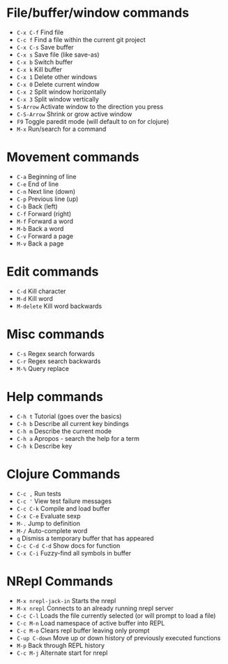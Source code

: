 File/buffer/window commands
===========================
* `C-x C-f`     Find file
* `C-c f`       Find a file within the current git project
* `C-x C-s`     Save buffer
* `C-x s`       Save file (like save-as)
* `C-x b`       Switch buffer
* `C-x k`       Kill buffer
* `C-x 1`       Delete other windows
* `C-x 0`       Delete current window
* `C-x 2`       Split window horizontally
* `C-x 3`       Split window vertically
* `S-Arrow`     Activate window to the direction you press
* `C-S-Arrow`   Shrink or grow active window
* `F9`          Toggle paredit mode (will default to on for clojure)
* `M-x`         Run/search for a command

Movement commands
=================
* `C-a`         Beginning of line
* `C-e`         End of line
* `C-n`         Next line (down)
* `C-p`         Previous line (up)
* `C-b`         Back (left)
* `C-f`         Forward (right)
* `M-f`         Forward a word
* `M-b`         Back a word
* `C-v`         Forward a page
* `M-v`         Back a page

Edit commands
=============
* `C-d`         Kill character
* `M-d`         Kill word
* `M-delete`    Kill word backwards

Misc commands
=============
* `C-s`         Regex search forwards
* `C-r`         Regex search backwards
* `M-%`         Query replace

Help commands
=============
* `C-h t`     Tutorial (goes over the basics)
* `C-h b`     Describe all current key bindings
* `C-h m`     Describe the current mode
* `C-h a`     Apropos - search the help for a term
* `C-h k`     Describe key

Clojure Commands
================
* `C-c ,`          Run tests
* `C-c '`          View test failure messages
* `C-c C-k`        Compile and load buffer
* `C-x C-e`        Evaluate sexp
* `M-.`            Jump to definition
* `M-/`            Auto-complete word
* `q`              Dismiss a temporary buffer that has appeared
* `C-c C-d C-d`    Show docs for function
* `C-x C-i`        Fuzzy-find all symbols in buffer

NRepl Commands
==============
* `M-x nrepl-jack-in` Starts the nrepl
* `M-x nrepl`         Connects to an already running nrepl server
* `C-c C-l`           Loads the file currently selected (or will prompt to load a file)
* `C-c M-n`           Load namespace of active buffer into REPL
* `C-c M-o`           Clears repl buffer leaving only prompt
* `C-up C-down`       Move up or down history of previously executed functions
* `M-p`               Back through REPL history
* `C-c M-j`           Alternate start for nrepl
